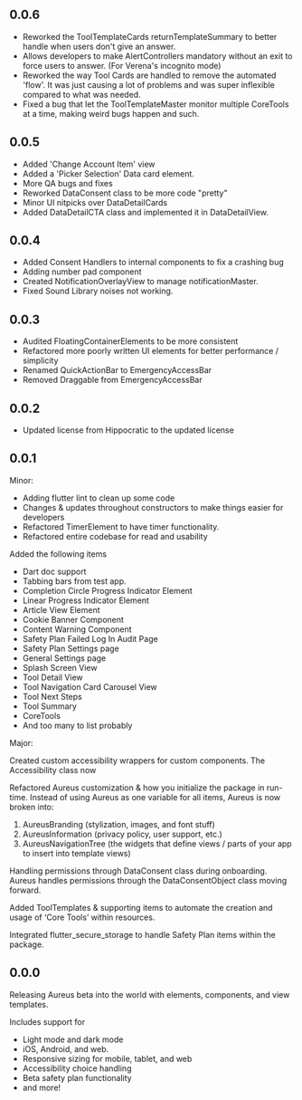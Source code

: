 ## 0.0.6
- Reworked the ToolTemplateCards returnTemplateSummary to better handle when 
users don't give an answer. 
- Allows developers to make AlertControllers mandatory without an exit to force 
users to answer. (For Verena's incognito mode)
- Reworked the way Tool Cards are handled to remove the automated 'flow'. It was 
just causing a lot of problems and was super inflexible compared to what was needed. 
- Fixed a bug that let the ToolTemplateMaster monitor multiple CoreTools at a time, 
making weird bugs happen and such. 


## 0.0.5
- Added 'Change Account Item' view
- Added a 'Picker Selection' Data card element.  
- More QA bugs and fixes 
- Reworked DataConsent class to be more code "pretty"
- Minor UI nitpicks over DataDetailCards
- Added DataDetailCTA class and implemented it in DataDetailView.

## 0.0.4
- Added Consent Handlers to internal components to fix a crashing bug
- Adding number pad component
- Created NotificationOverlayView to manage notificationMaster.
- Fixed Sound Library noises not working. 

## 0.0.3 
- Audited FloatingContainerElements to be more consistent 
- Refactored more poorly written UI elements for better performance / simplicity 
- Renamed QuickActionBar to EmergencyAccessBar
- Removed Draggable from EmergencyAccessBar

## 0.0.2 
- Updated license from Hippocratic to the updated license

## 0.0.1
Minor: 
* Adding flutter lint to clean up some code
* Changes & updates throughout constructors to make things easier for developers
* Refactored TimerElement to have timer functionality. 
* Refactored entire codebase for read and usability

Added the following items
- Dart doc support
- Tabbing bars from test app.
- Completion Circle Progress Indicator Element 
- Linear Progress Indicator Element
- Article View Element
- Cookie Banner Component
- Content Warning Component
- Safety Plan Failed Log In Audit Page
- Safety Plan Settings page
- General Settings page
- Splash Screen View
- Tool Detail View
- Tool Navigation Card Carousel View
- Tool Next Steps 
- Tool Summary
- CoreTools
- And too many to list probably

Major:

Created custom accessibility wrappers for custom components. The Accessibility class now 

Refactored Aureus customization & how you initialize the package in run-time. Instead of using Aureus as one variable for all items, Aureus is now broken into: 
1. AureusBranding (stylization, images, and font stuff)
2. AureusInformation (privacy policy, user support, etc.)
3. AureusNavigationTree (the widgets that define views / parts of your app to insert into template views)

Handling permissions through DataConsent class during onboarding. Aureus handles permissions through the DataConsentObject class moving forward. 

Added ToolTemplates & supporting items to automate the creation and usage of ‘Core Tools’ within resources. 

Integrated flutter_secure_storage to handle Safety Plan items within the package. 

## 0.0.0
Releasing Aureus beta into the world with elements, components, and view templates.

Includes support for
* Light mode and dark mode
* iOS, Android, and web. 
* Responsive sizing for mobile, tablet, and web
* Accessibility choice handling 
* Beta safety plan functionality
* and more! 
